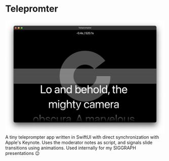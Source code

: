 # Telepromter
![Teaser](assets/teaser.png)
A tiny teleprompter app written in SwiftUI with direct synchronization with Apple's Keynote.
Uses the moderator notes as script, and signals slide transitions using animations.
Used internally for my SIGGRAPH presentations 😉
